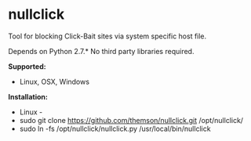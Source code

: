 nullclick
=========

Tool for blocking Click-Bait sites via system specific host file.

Depends on Python 2.7.*
No third party libraries required.

**Supported:**
* Linux, OSX, Windows

**Installation:**

- Linux -
- sudo git clone https://github.com/themson/nullclick.git /opt/nullclick/
- sudo ln -fs /opt/nullclick/nullclick.py /usr/local/bin/nullclick

